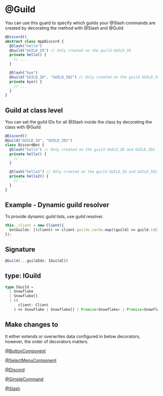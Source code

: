 # @Guild

You can use this guard to specify which guilds your @Slash commands are created by decorating the method with @Slash and @Guild

```ts
@Discord()
abstract class AppDiscord {
  @Slash("hello")
  @Guild("GUILD_ID") // Only created on the guild GUILD_ID
  private hello() {
    // ...
  }

  @Slash("bye")
  @Guild("GUILD_ID", "GUILD_ID2") // Only created on the guild GUILD_ID and GUILD_ID2
  private bye() {
    // ...
  }
}
```

## Guild at class level

You can set the guild IDs for all @Slash inside the class by decorating the class with @Guild

```ts
@Discord()
@Guild("GUILD_ID", "GUILD_ID2")
class DiscordBot {
  @Slash("hello") // Only created on the guild GUILD_ID and GUILD_ID2
  private hello() {
    // ...
  }

  @Slash("hello2") // Only created on the guild GUILD_ID and GUILD_ID2
  private hello2() {
    // ...
  }
}
```

## Example - Dynamic guild resolver

To provide dynamic guild lists, use guild resolver.

```ts
this._client = new Client({
  botGuilds: [(client) => client.guilds.cache.map((guild) => guild.id)],
});
```

## Signature

```ts
@Guild(...guildIds: IGuild[])
```

## type: IGuild

```ts IGuild
type IGuild =
  | Snowflake
  | Snowflake[]
  | ((
      client: Client
    ) => Snowflake | Snowflake[] | Promise<Snowflake> | Promise<Snowflake[]>);
```

## Make changes to

It either extends or overwrites data configured in below decorators, however, the order of decorators matters.

[@ButtonComponent](/docs/decorators/gui/buttoncomponent)

[@SelectMenuComponent](/docs/decorators/gui/selectmenucomponent)

[@Discord](/docs/decorators/general/discord)

[@SimpleCommand](/docs/decorators/commands/simplecommand)

[@Slash](/docs/decorators/commands/slash)
